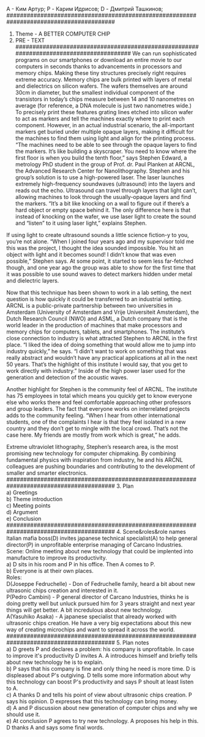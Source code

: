 А - Ким Артур;
P - Карим Идрисов;
D - Дмитрий Ташкинов;
########################################################################################
1. Theme - A BETTER COMPUTER CHIP
2. PRE - TEXT
########################################################################################
We can run sophisticated programs on our smartphones or download an entire movie to our computers in seconds thanks to advancements in processors and memory chips. Making these tiny structures precisely right requires extreme accuracy. Memory chips are bulk printed with layers of metal and dielectrics on silicon wafers. The wafers themselves are around 30cm in diameter, but the smallest individual component of the transistors in today’s chips measure between 14 and 10 nanometres on average (for reference, a DNA molecule is just two nanometres wide.) To precisely print these features grating lines etched into silicon wafer to act as markers and tell the machines exactly where to print each component. However, in an actual industrial scenario, the all-important markers get buried under multiple opaque layers, making it difficult for the machines to find them using light and align for the printing process. “The machines need to be able to see through the opaque layers to find the markers. It’s like building a skyscraper. You need to know where the first floor is when you build the tenth floor,” says Stephen Edward, a metrology PhD student in the group of Prof. dr. Paul Planken at ARCNL, the Advanced Research Center for Nanolithography. Stephen and his group’s solution is to use a high-powered laser. The laser launches extremely high-frequency soundwaves (ultrasound) into the layers and reads out the echo. Ultrasound can travel through layers that light can’t, allowing machines to look through the usually-opaque layers and find the markers. “It’s a bit like knocking on a wall to figure out if there’s a hard object or empty space behind it. The only difference here is that instead of knocking on the wafer, we use laser light to create the sound and “listen” to it using laser light,” explains Stephen.  

If using light to create ultrasound sounds a little science fiction-y to you, you’re not alone. “When I joined four years ago and my supervisor told me this was the project, I thought the idea sounded impossible. You hit an object with light and it becomes sound! I didn’t know that was even possible,” Stephen says. At some point, it started to seem less far-fetched though, and one year ago the group was able to show for the first time that it was possible to use sound waves to detect markers hidden under metal and dielectric layers.  

Now that this technique has been shown to work in a lab setting, the next question is how quickly it could be transferred to an industrial setting. ARCNL is a public-private partnership between two universities in Amsterdam (University of Amsterdam and Vrije Universiteit Amsterdam), the Dutch Research Council (NWO) and ASML, a Dutch company that is the world leader in the production of machines that make processors and memory chips for computers, tablets, and smartphones. The institute’s close connection to industry is what attracted Stephen to ARCNL in the first place. “I liked the idea of doing something that would allow me to jump into industry quickly,” he says. “I didn’t want to work on something that was really abstract and wouldn’t have any practical applications at all in the next 50 years. That’s the highlight of this institute I would say, that you get to work directly with industry.” Inside of the high power laser used for the generation and detection of the acoustic waves.  

Another highlight for Stephen is the community feel of ARCNL. The institute has 75 employees in total which means you quickly get to know everyone else who works there and feel comfortable approaching other professors and group leaders. The fact that everyone works on interrelated projects adds to the community feeling. “When I hear from other international students, one of the complaints I hear is that they feel isolated in a new country and they don’t get to mingle with the local crowd. That’s not the case here. My friends are mostly from work which is great,” he adds.   

Extreme ultraviolet lithography, Stephen’s research area, is the most promising new technology for computer chipmaking. By combining fundamental physics with inspiration from industry, he and his ARCNL colleagues are pushing boundaries and contributing to the development of smaller and smarter electronics.   
########################################################################################
3. Plan  
a) Greetings  
b) Theme introduction  
c) Meeting points  
d) Argument  
e) Conclusion  
########################################################################################
4. Scene&roles&role names  
Italian mafia boss(D) invites japanese technical specialist(A) to help general director(P) in unprofitable enterprise managing of Carcano Industries.   
Scene: Online meeting about new technology that could be implented into manufacture to improve its productivity.  
a) D sits in his room and P in his office. Then A comes to P.  
b) Everyone is at their own places.  
Roles:  
D(Joseppe Fedruchelle) - Don of Fedruchelle family, heard a bit about new ultrasonic chips creation and interested in it.  
P(Pedro Cambini) - P general director of Carcano Industries, thinks he is doing pretty well but unluck pursued him for 3 years straight and next year things will get better. A bit incredulous about new technology.  
A(Yasuhiko Asaka) - A japanese specialist that already worked with ultrasonic chips creation. He have a very big expectations about this new way of creating microchips and want to spread it across the world.  
########################################################################################
5. Plan notes  
a) D greets P and declares a problem: his company is unprofitable. In case to improve it's productivity D invites A. A introduces himself and briefly tells about new technology he is to explain.  
b) P says that his company is fine and only thing he need is more time. D is displeased about P's outgiving. D tells some more information about why this technology can boost P's productivity and says P shoult at least listen to A.  
c) A thanks D and tells his point of view about ultrasonic chips creation. P says his opinion. D expresses that this technology can bring money.   
d) A and P discussion about new generation of computer chips and why we should use it.  
e) At conclusion P agrees to try new technology. A proposes his help in this. D thanks A and says some final words.  
